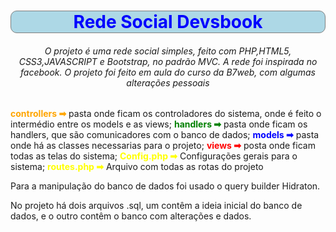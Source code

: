 <h1 align="center" style="color:blue;border:1px solid grey;background:LightBlue;border-radius:10px;">Rede Social Devsbook</h1>

<h6 align="center">O projeto é uma rede social simples, feito com PHP,HTML5, CSS3,JAVASCRIPT e Bootstrap, no padrão MVC. A rede foi inspirada no facebook. O projeto foi feito em aula do curso da B7web, com algumas alterações pessoais</h6>



<p style="color:orange;font-weight:bold;display:inline">controllers ➡</p> pasta onde ficam os controladores do sistema, onde é feito o intermédio entre os models e as views;

<p style="color:green;font-weight:bold;display:inline">handlers ➡</p> pasta onde ficam os handlers, que são comunicadores com o banco de dados;

<p style="color:blue;font-weight:bold;display:inline">models ➡</p> pasta onde há as classes necessarias para o projeto;

<p style="color:red;font-weight:bold;display:inline">views ➡</p> posta onde ficam todas as telas do sistema;

<p style="color:yellow;font-weight:bold;display:inline">Config.php ➡</p> Configurações gerais para o sistema;

<p style="color:yellow;font-weight:bold;display:inline">routes.php ➡</p> Arquivo com todas as rotas do projeto



Para a manipulação do banco de dados foi usado o query builder Hidraton.



No projeto há dois arquivos .sql, um contêm a ideia inicial do banco de dados, e o outro contêm o banco com alterações e dados.

